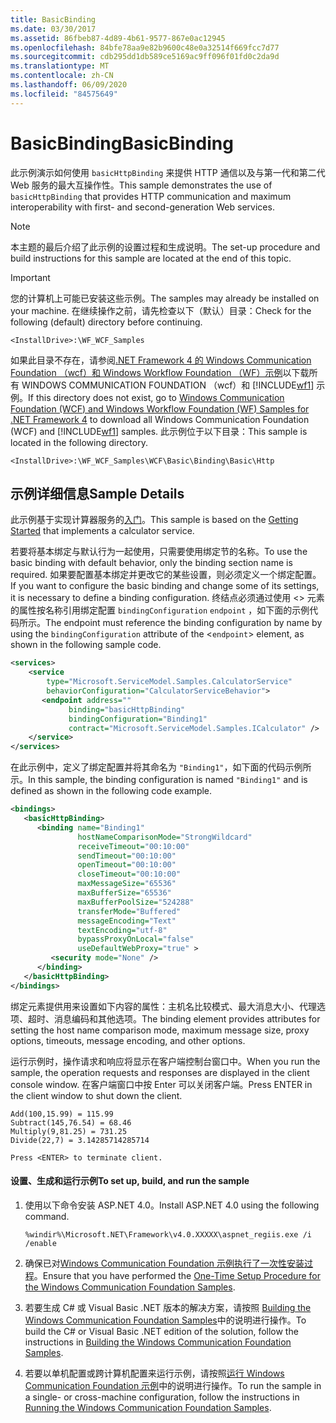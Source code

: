 ```yaml
---
title: BasicBinding
ms.date: 03/30/2017
ms.assetid: 86fbeb87-4d89-4b61-9577-867e0ac12945
ms.openlocfilehash: 84bfe78aa9e82b9600c48e0a32514f669fcc7d77
ms.sourcegitcommit: cdb295dd1db589ce5169ac9ff096f01fd0c2da9d
ms.translationtype: MT
ms.contentlocale: zh-CN
ms.lasthandoff: 06/09/2020
ms.locfileid: "84575649"
---
```

# <a name="basicbinding"></a><span data-ttu-id="126a4-102">BasicBinding</span><span class="sxs-lookup"><span data-stu-id="126a4-102">BasicBinding</span></span>

<span data-ttu-id="126a4-103">此示例演示如何使用 `basicHttpBinding` 来提供 HTTP 通信以及与第一代和第二代 Web 服务的最大互操作性。</span><span class="sxs-lookup"><span data-stu-id="126a4-103">This sample demonstrates the use of `basicHttpBinding` that provides HTTP communication and maximum interoperability with first- and second-generation Web services.</span></span>

> [!NOTE]
> <span data-ttu-id="126a4-104">本主题的最后介绍了此示例的设置过程和生成说明。</span><span class="sxs-lookup"><span data-stu-id="126a4-104">The set-up procedure and build instructions for this sample are located at the end of this topic.</span></span>

> [!IMPORTANT]
> <span data-ttu-id="126a4-105">您的计算机上可能已安装这些示例。</span><span class="sxs-lookup"><span data-stu-id="126a4-105">The samples may already be installed on your machine.</span></span> <span data-ttu-id="126a4-106">在继续操作之前，请先检查以下（默认）目录：</span><span class="sxs-lookup"><span data-stu-id="126a4-106">Check for the following (default) directory before continuing.</span></span>
>
> `<InstallDrive>:\WF_WCF_Samples`
>
> <span data-ttu-id="126a4-107">如果此目录不存在，请参阅[.NET Framework 4 的 Windows Communication Foundation （wcf）和 Windows Workflow Foundation （WF）示例](https://www.microsoft.com/download/details.aspx?id=21459)以下载所有 WINDOWS COMMUNICATION FOUNDATION （wcf）和 [!INCLUDE[wf1](../../../../includes/wf1-md.md)] 示例。</span><span class="sxs-lookup"><span data-stu-id="126a4-107">If this directory does not exist, go to [Windows Communication Foundation (WCF) and Windows Workflow Foundation (WF) Samples for .NET Framework 4](https://www.microsoft.com/download/details.aspx?id=21459) to download all Windows Communication Foundation (WCF) and [!INCLUDE[wf1](../../../../includes/wf1-md.md)] samples.</span></span> <span data-ttu-id="126a4-108">此示例位于以下目录：</span><span class="sxs-lookup"><span data-stu-id="126a4-108">This sample is located in the following directory.</span></span>
>
> `<InstallDrive>:\WF_WCF_Samples\WCF\Basic\Binding\Basic\Http`

## <a name="sample-details"></a><span data-ttu-id="126a4-109">示例详细信息</span><span class="sxs-lookup"><span data-stu-id="126a4-109">Sample Details</span></span>

<span data-ttu-id="126a4-110">此示例基于实现计算器服务的[入门](getting-started-sample.md)。</span><span class="sxs-lookup"><span data-stu-id="126a4-110">This sample is based on the [Getting Started](getting-started-sample.md) that implements a calculator service.</span></span>

<span data-ttu-id="126a4-111">若要将基本绑定与默认行为一起使用，只需要使用绑定节的名称。</span><span class="sxs-lookup"><span data-stu-id="126a4-111">To use the basic binding with default behavior, only the binding section name is required.</span></span> <span data-ttu-id="126a4-112">如果要配置基本绑定并更改它的某些设置，则必须定义一个绑定配置。</span><span class="sxs-lookup"><span data-stu-id="126a4-112">If you want to configure the basic binding and change some of its settings, it is necessary to define a binding configuration.</span></span> <span data-ttu-id="126a4-113">终结点必须通过使用 <> 元素的属性按名称引用绑定配置 `bindingConfiguration` `endpoint` ，如下面的示例代码所示。</span><span class="sxs-lookup"><span data-stu-id="126a4-113">The endpoint must reference the binding configuration by name by using the `bindingConfiguration` attribute of the <`endpoint`> element, as shown in the following sample code.</span></span>

```xml
<services>
    <service
        type="Microsoft.ServiceModel.Samples.CalculatorService"
        behaviorConfiguration="CalculatorServiceBehavior">
       <endpoint address=""
             binding="basicHttpBinding"
             bindingConfiguration="Binding1"
             contract="Microsoft.ServiceModel.Samples.ICalculator" />
    </service>
</services>
```

<span data-ttu-id="126a4-114">在此示例中，定义了绑定配置并将其命名为 `"Binding1"`，如下面的代码示例所示。</span><span class="sxs-lookup"><span data-stu-id="126a4-114">In this sample, the binding configuration is named `"Binding1"` and is defined as shown in the following code example.</span></span>

```xml
<bindings>
   <basicHttpBinding>
      <binding name="Binding1"
               hostNameComparisonMode="StrongWildcard"
               receiveTimeout="00:10:00"
               sendTimeout="00:10:00"
               openTimeout="00:10:00"
               closeTimeout="00:10:00"
               maxMessageSize="65536"
               maxBufferSize="65536"
               maxBufferPoolSize="524288"
               transferMode="Buffered"
               messageEncoding="Text"
               textEncoding="utf-8"
               bypassProxyOnLocal="false"
               useDefaultWebProxy="true" >
         <security mode="None" />
      </binding>
   </basicHttpBinding>
</bindings>
```

<span data-ttu-id="126a4-115">绑定元素提供用来设置如下内容的属性：主机名比较模式、最大消息大小、代理选项、超时、消息编码和其他选项。</span><span class="sxs-lookup"><span data-stu-id="126a4-115">The binding element provides attributes for setting the host name comparison mode, maximum message size, proxy options, timeouts, message encoding, and other options.</span></span>

<span data-ttu-id="126a4-116">运行示例时，操作请求和响应将显示在客户端控制台窗口中。</span><span class="sxs-lookup"><span data-stu-id="126a4-116">When you run the sample, the operation requests and responses are displayed in the client console window.</span></span> <span data-ttu-id="126a4-117">在客户端窗口中按 Enter 可以关闭客户端。</span><span class="sxs-lookup"><span data-stu-id="126a4-117">Press ENTER in the client window to shut down the client.</span></span>

```console
Add(100,15.99) = 115.99
Subtract(145,76.54) = 68.46
Multiply(9,81.25) = 731.25
Divide(22,7) = 3.14285714285714

Press <ENTER> to terminate client.
```

#### <a name="to-set-up-build-and-run-the-sample"></a><span data-ttu-id="126a4-118">设置、生成和运行示例</span><span class="sxs-lookup"><span data-stu-id="126a4-118">To set up, build, and run the sample</span></span>

1. <span data-ttu-id="126a4-119">使用以下命令安装 ASP.NET 4.0。</span><span class="sxs-lookup"><span data-stu-id="126a4-119">Install ASP.NET 4.0 using the following command.</span></span>

    ```console
    %windir%\Microsoft.NET\Framework\v4.0.XXXXX\aspnet_regiis.exe /i /enable
    ```

2. <span data-ttu-id="126a4-120">确保已对[Windows Communication Foundation 示例执行了一次性安装过程](one-time-setup-procedure-for-the-wcf-samples.md)。</span><span class="sxs-lookup"><span data-stu-id="126a4-120">Ensure that you have performed the [One-Time Setup Procedure for the Windows Communication Foundation Samples](one-time-setup-procedure-for-the-wcf-samples.md).</span></span>

3. <span data-ttu-id="126a4-121">若要生成 C# 或 Visual Basic .NET 版本的解决方案，请按照 [Building the Windows Communication Foundation Samples](building-the-samples.md)中的说明进行操作。</span><span class="sxs-lookup"><span data-stu-id="126a4-121">To build the C# or Visual Basic .NET edition of the solution, follow the instructions in [Building the Windows Communication Foundation Samples](building-the-samples.md).</span></span>

4. <span data-ttu-id="126a4-122">若要以单机配置或跨计算机配置来运行示例，请按照[运行 Windows Communication Foundation 示例](running-the-samples.md)中的说明进行操作。</span><span class="sxs-lookup"><span data-stu-id="126a4-122">To run the sample in a single- or cross-machine configuration, follow the instructions in [Running the Windows Communication Foundation Samples](running-the-samples.md).</span></span>
